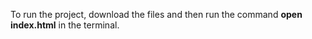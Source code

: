 To run the project, download the files and then run the command **open index.html** in the terminal.

